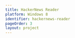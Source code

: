 ```yaml
---
title: HackerNews Reader
platform: Windows 8
identifier: hackernews-reader
pageOrder: 3
layout: project
---
```



